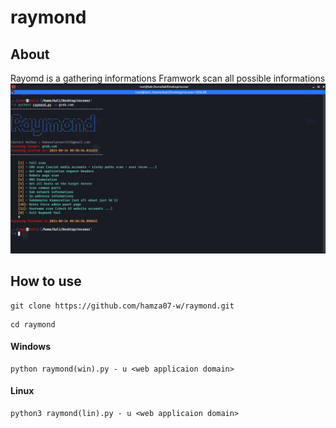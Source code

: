 # raymond

## About
  Rayomd is a gathering informations Framwork scan all possible informations
  ![Programmer and Problems solver](https://raw.githubusercontent.com/hamza07-w/raymond/main/files/1.png)
  
## How to use
```
git clone https://github.com/hamza07-w/raymond.git
```
```
cd raymond
```
#### Windows
```
python raymond(win).py - u <web applicaion domain>
```

#### Linux
```
python3 raymond(lin).py - u <web applicaion domain>
```
